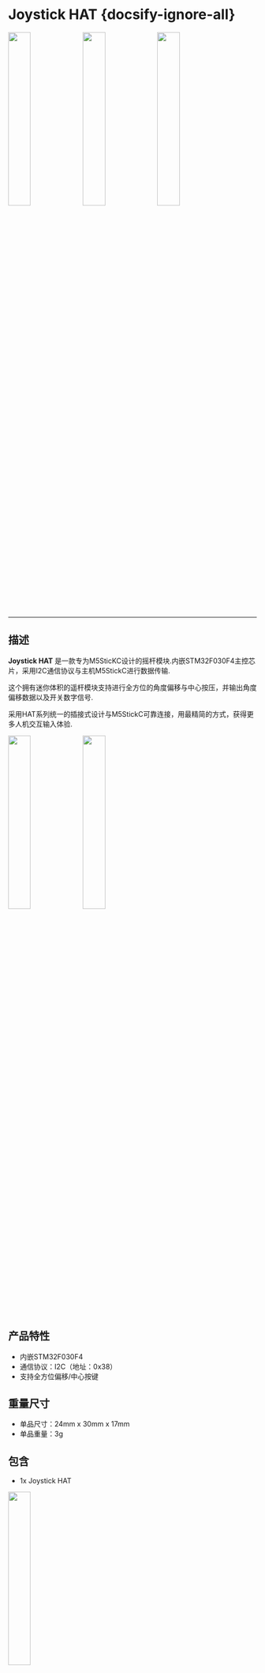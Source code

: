 # Joystick HAT {docsify-ignore-all}

<img src="assets\img\product_pics\hat\joystick_hat\joystick_hat_01.jpg" width="30%"><img src="assets\img\product_pics\hat\joystick_hat\joystick_hat_02.jpg" width="30%"><img src="assets\img\product_pics\hat\joystick_hat\joystick_hat_03.jpg" width="30%">
***

<!-- :memo:**[描述](#描述)**&nbsp;&nbsp;&nbsp;&nbsp;&nbsp;&nbsp;:electric_plug:**[原理图](#原理图)**&nbsp;&nbsp;&nbsp;&nbsp;&nbsp;&nbsp;:octocat:**[Code](#Code)**&nbsp;&nbsp;&nbsp;&nbsp;&nbsp;&nbsp;<img src="https://m5stack.oss-cn-shenzhen.aliyuncs.com/image/EasyLoader_M5StickC_logo_min.png">**[EasyLoader](#EasyLoader)** &nbsp;&nbsp;&nbsp;&nbsp;&nbsp;&nbsp;🛒**[购买链接](https://m5stack.com/products/m5stickc-neofalsh-hat)**
 -->

## 描述

**Joystick HAT** 是一款专为M5SticKC设计的摇杆模块.内嵌STM32F030F4主控芯片，采用I2C通信协议与主机M5StickC进行数据传输.

这个拥有迷你体积的遥杆模块支持进行全方位的角度偏移与中心按压，并输出角度偏移数据以及开关数字信号.

采用HAT系列统一的插接式设计与M5StickC可靠连接，用最精简的方式，获得更多人机交互输入体验.


<img src="assets\img\product_pics\hat\joystick_hat\joystick_hat_04.jpg" width="30%"><img src="assets\img\product_pics\hat\joystick_hat\joystick_hat_05.jpg" width="30%">

## 产品特性

- 内嵌STM32F030F4
- 通信协议：I2C（地址：0x38）
- 支持全方位偏移/中心按键

## 重量尺寸

- 单品尺寸：24mm x 30mm x 17mm
- 单品重量：3g

## 包含

- 1x Joystick HAT

<img src="assets\img\product_pics\hat\joystick_hat\joystick_hat_06.jpg" width="30%">

## 应用

- 游戏控制器
- 无线摇杆设备

## 通信协议

<mark>I2C地址: 0x38</mark>

寄存器:

0x01 只读  4 bytes, 单轴数值 0 ~ 4096

`0: x轴原始数据低八位`

`1: x轴原始数据高八位`

`2: y轴原始数据低八位`

`3: y轴原始数据高八位`

0x02 只读 3 bytes

`0: x轴换算后数据 ( -127 ~ 127)`

`1: y轴换算后数据 (-127 ~ 127)`

`2: 0 or 1 (按键按下为0, 松开为1)`

0x03 只写 1 bytes

`0x00: 普通模式`

`0x01: 中心点校零`

`0x02: 最大值校准(需手动旋转摇杆获取最大值)`

`0x03: 保存中心点及最大值数据至flash, 保存后恢复至普通模式 `

<!-- ## 原理图

<img src="assets\img\product_pics\hat\neoflash_hat\neoflash_hat_08.jpg" width="30%">  -->

## EasyLoader

<img src="https://m5stack.oss-cn-shenzhen.aliyuncs.com/image/EasyLoader_M5StickC_logo.png" width="100px" style="margin-top:20px">

<a href="https://m5stack.oss-cn-shenzhen.aliyuncs.com/EasyLoader/HAT/Joystick/EasyLoader_Joystick_HAT.exe"><button type="button" class="btn btn-primary">点击下载EasyLoader</button></a>

>1.EasyLoader是一个简洁快速的程序烧录器，每一个产品页面里的EasyLoader都提供了一个与产品相关的案例程序，通过简单步骤将其烧录至主控，能够进行一系列的功能验证.**(目前EasyLoader仅适用于Windows操作系统)**

>2.下载软件后，双击运行应用程序，将M5设备通过数据线连接至电脑,选择端口参数，点击 **"Burn"** 即可开始烧录.(**为M5StickC烧录时，请将波特率设置在750000或115200**)


## Code

- **[Arduino](https://github.com/m5stack/M5-ProductExampleCodes/tree/master/Hat/hat-joystick/Arduino/Joystick_hat)**


## 管脚映射

<table>
 <tr><td>M5StickC</td><td>GPIO0</td><td>GPIO26</td><td>3.3V</td><td>GND</td></tr>
 <tr><td>Joystick HAT</td><td>SDA</td><td>SCL</td><td>3.3V</td><td>GND</td></tr>
</table>


## 相关视频

<video width="500" controls>
    <source src="https://m5stack.oss-cn-shenzhen.aliyuncs.com/video/Product_example_video/HAT/Joystick_HAT.mp4" type="video/mp4">
</video>
